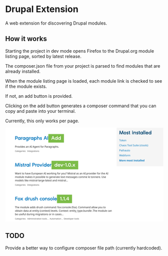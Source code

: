 # Drupal Extension

A web extension for discovering Drupal modules.

## How it works

Starting the project in dev mode opens Firefox to the Drupal.org module listing page, sorted by latest release.

The composer.json file from your project is parsed to find modules that are already installed.

When the module listing page is loaded, each module link is checked to see if the module exists.

If not, an add button is provided.

Clicking on the add button generates a composer command that you can copy and paste into your terminal.

Currently, this only works per page.

![Drupal extension screenshot](screenshots/drupalorg-modules-extension.jpg)

## TODO

Provide a better way to configure composer file path (currently hardcoded).
